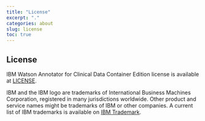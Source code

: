 ```yaml
---
title: "License"
excerpt: "."
categories: about
slug: license
toc: true
---
```


## License

IBM Watson Annotator for Clinical Data Container Edition license is available at [LICENSE](https://github.com/IBM/acd-containers/blob/master/LICENSE).

IBM and the IBM logo are trademarks of International Business Machines Corporation, registered in many jurisdictions worldwide.
Other product and service names might be trademarks of IBM or other companies.
A current list of IBM trademarks is available on [IBM Trademark](https://www.ibm.com/thought-leadership/trademark/).
